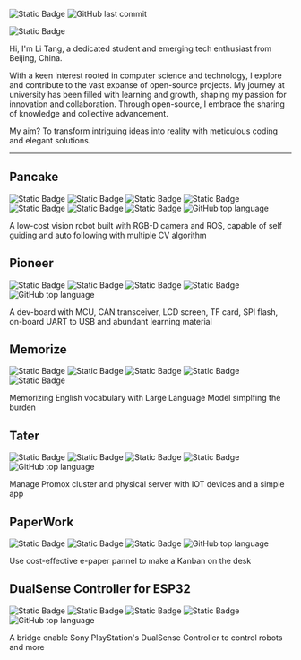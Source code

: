 ![Static Badge](https://img.shields.io/badge/HEXO-Blog-gray?style=for-the-badge&logo=hexo&logoColor=white&link=https%3A%2F%2Fblog.protium.top) ![GitHub last commit](https://img.shields.io/github/last-commit/TANG617/tang617.github.io?style=for-the-badge&label=LAST%20UPDATE)


![Static Badge](https://img.shields.io/badge/Notion-TimeLine-gray?style=for-the-badge&logo=notion&logoColor=white&labelColor=light_gray&link=https%3A%2F%2Ftimli.notion.site%2F)


Hi, I'm Li Tang, a dedicated student and emerging tech enthusiast from Beijing, China. 

With a keen interest rooted in computer science and technology, I explore and contribute to the vast expanse of open-source projects. My journey at university has been filled with learning and growth, shaping my passion for innovation and collaboration. Through open-source, I embrace the sharing of knowledge and collective advancement. 

My aim? To transform intriguing ideas into reality with meticulous coding and elegant solutions.


---


## Pancake 

![Static Badge](https://img.shields.io/badge/STM32-gray?style=for-the-badge&logo=stmicroelectronics)
![Static Badge](https://img.shields.io/badge/ESP32-gray?style=for-the-badge&logo=espressif)
![Static Badge](https://img.shields.io/badge/Jetson_Nano-gray?style=for-the-badge&logo=nvidia)
![Static Badge](https://img.shields.io/badge/LVGL-gray?style=for-the-badge&logo=uikit)
![Static Badge](https://img.shields.io/badge/ROS-gray?style=for-the-badge&logo=ros)
![Static Badge](https://img.shields.io/badge/Fusion_360-gray?style=for-the-badge&logo=autodesk)
![Static Badge](https://img.shields.io/badge/LC_EDA-gray?style=for-the-badge&logo=easyeda)
![GitHub top language](https://img.shields.io/github/languages/top/TANG617/Pancake?style=for-the-badge)

A low-cost vision robot built with RGB-D camera and ROS, capable of self guiding and auto following with multiple CV algorithm

## Pioneer 

![Static Badge](https://img.shields.io/badge/STM32-gray?style=for-the-badge&logo=stmicroelectronics)
![Static Badge](https://img.shields.io/badge/LVGL-gray?style=for-the-badge&logo=uikit)
![Static Badge](https://img.shields.io/badge/LC_EDA-gray?style=for-the-badge&logo=easyeda)
![Static Badge](https://img.shields.io/badge/Fusion_360-gray?style=for-the-badge&logo=autodesk)
![GitHub top language](https://img.shields.io/github/languages/top/TANG617/Pioneer?style=for-the-badge) 

A dev-board with MCU, CAN transceiver, LCD screen, TF card, SPI flash, on-board UART to USB and abundant learning material

## Memorize 

![Static Badge](https://img.shields.io/badge/Python-gray?style=for-the-badge&logo=python)
![Static Badge](https://img.shields.io/badge/CUDA-gray?style=for-the-badge&logo=nvidia)
![Static Badge](https://img.shields.io/badge/Torch-gray?style=for-the-badge&logo=pytorch)
![Static Badge](https://img.shields.io/badge/Large_Language_Model-gray?style=for-the-badge)
![Static Badge](https://img.shields.io/badge/LATEX-gray?style=for-the-badge&logo=latex)

Memorizing English vocabulary with Large Language Model simplfing the burden

## Tater 

![Static Badge](https://img.shields.io/badge/ESP32-gray?style=for-the-badge&logo=espressif)
![Static Badge](https://img.shields.io/badge/Platform_io-gray?style=for-the-badge&logo=platformio)
![Static Badge](https://img.shields.io/badge/Swift-gray?style=for-the-badge&logo=swift)
![Static Badge](https://img.shields.io/badge/Proxmox-gray?style=for-the-badge&logo=proxmox)
![GitHub top language](https://img.shields.io/github/languages/top/TANG617/Tater?style=for-the-badge)

Manage Promox cluster and physical server with IOT devices and a simple app

## PaperWork 

![Static Badge](https://img.shields.io/badge/ESP32-gray?style=for-the-badge&logo=espressif)
![Static Badge](https://img.shields.io/badge/Platform_io-gray?style=for-the-badge&logo=platformio)
![Static Badge](https://img.shields.io/badge/LVGL-gray?style=for-the-badge&logo=uikit)
![GitHub top language](https://img.shields.io/github/languages/top/TANG617/PaperWork?style=for-the-badge) 

Use cost-effective e-paper pannel to make a Kanban on the desk

## DualSense Controller for ESP32 

![Static Badge](https://img.shields.io/badge/ESP32-gray?style=for-the-badge&logo=espressif)
![Static Badge](https://img.shields.io/badge/Platform_io-gray?style=for-the-badge&logo=platformio)
![Static Badge](https://img.shields.io/badge/LVGL-gray?style=for-the-badge&logo=uikit)
![Static Badge](https://img.shields.io/badge/PlayStation_DualSense-gray?style=for-the-badge&logo=sony)
![GitHub top language](https://img.shields.io/github/languages/top/TANG617/DualSense-Controller-ESP32?style=for-the-badge)

A bridge enable Sony PlayStation's DualSense Controller to control robots and more





